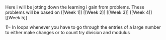 Here i will be jotting down the learning i gain from problems. These problems will be based on [[Week 1]] [[Week 2]] [[Week 3]] [[Week 4]] [[Week 5]]

1)- In loops whenever you have to go through the entries of a large number to either make changes or to count try division and modulus 


